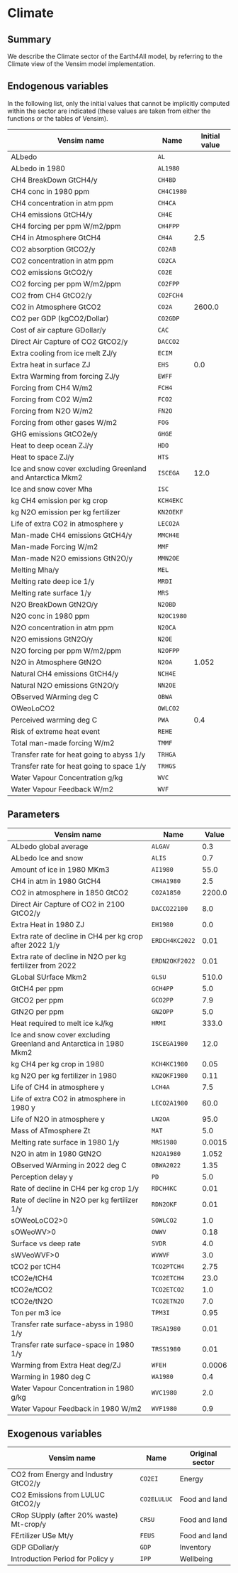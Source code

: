 # Climate 
## Summary
We describe the Climate sector of the Earth4All model, by referring to the Climate view of the Vensim model implementation.

## Endogenous variables

In the following list, only the initial values that cannot be implicitly computed within the sector are indicated (these values are taken from either the functions or the tables of Vensim).

| Vensim name | Name | Initial value |
| --- | --- | --- |
| ALbedo | `AL` |  |
| ALbedo in 1980 | `AL1980` |  |
| CH4 BreakDown GtCH4/y | `CH4BD` |  |
| CH4 conc in 1980 ppm | `CH4C1980` |  |
| CH4 concentration in atm ppm | `CH4CA` |  |
| CH4 emissions GtCH4/y | `CH4E` |  |
| CH4 forcing per ppm W/m2/ppm | `CH4FPP` |  |
| CH4 in Atmosphere GtCH4 | `CH4A` | 2.5 |
| CO2 absorption GtCO2/y | `CO2AB` |  |
| CO2 concentration in atm ppm | `CO2CA` |  |
| CO2 emissions GtCO2/y | `CO2E` |  |
| CO2 forcing per ppm W/m2/ppm | `CO2FPP` |  |
| CO2 from CH4 GtCO2/y | `CO2FCH4` |  |
| CO2 in Atmosphere GtCO2 | `CO2A` | 2600.0 |
| CO2 per GDP (kgCO2/Dollar) | `CO2GDP` |  |
| Cost of air capture GDollar/y | `CAC` |  |
| Direct Air Capture of CO2 GtCO2/y | `DACCO2` |  |
| Extra cooling from ice melt ZJ/y | `ECIM` |  |
| Extra heat in surface ZJ | `EHS` | 0.0 |
| Extra Warming from forcing ZJ/y | `EWFF` |  |
| Forcing from CH4  W/m2 | `FCH4` |  |
| Forcing from CO2  W/m2 | `FCO2` |  |
| Forcing from N2O  W/m2 | `FN2O` |  |
| Forcing from other gases  W/m2 | `FOG` |  |
| GHG emissions GtCO2e/y | `GHGE` |  |
| Heat to deep ocean ZJ/y | `HDO` |  |
| Heat to space ZJ/y | `HTS` |  |
| Ice and snow cover excluding Greenland and Antarctica Mkm2 | `ISCEGA` | 12.0 |
| Ice and snow cover Mha | `ISC` |  |
| kg CH4 emission per kg crop | `KCH4EKC` |  |
| kg N2O emission per kg fertilizer | `KN2OEKF` |  |
| Life of extra CO2 in atmosphere y | `LECO2A` |  |
| Man-made CH4 emissions GtCH4/y | `MMCH4E` |  |
| Man-made Forcing  W/m2 | `MMF` |  |
| Man-made N2O emissions GtN2O/y | `MMN2OE` |  |
| Melting Mha/y | `MEL` |  |
| Melting rate deep ice 1/y | `MRDI` |  |
| Melting rate surface 1/y | `MRS` |  |
| N2O BreakDown GtN2O/y | `N2OBD` |  |
| N2O conc in 1980 ppm | `N2OC1980` |  |
| N2O concentration in atm ppm | `N2OCA` |  |
| N2O emissions GtN2O/y | `N2OE` |  |
| N2O forcing per ppm W/m2/ppm | `N2OFPP` |  |
| N2O in Atmosphere GtN2O | `N2OA` | 1.052 |
| Natural CH4 emissions GtCH4/y | `NCH4E` |  |
| Natural N2O emissions GtN2O/y | `NN2OE` |  |
| OBserved WArming deg C | `OBWA` |  |
| OWeoLoCO2 | `OWLCO2` |  |
| Perceived warming deg C | `PWA` | 0.4 |
| Risk of extreme heat event | `REHE` |  |
| Total man-made forcing W/m2 | `TMMF` |  |
| Transfer rate for heat going to abyss 1/y | `TRHGA` |  |
| Transfer rate for heat going to space 1/y | `TRHGS` |  |
| Water Vapour Concentration g/kg | `WVC` |  |
| Water Vapour Feedback W/m2 | `WVF` |  |

## Parameters

| Vensim name | Name | Value |
| --- | --- | --- |
| ALbedo global average | `ALGAV` | 0.3 |
| ALbedo Ice and snow | `ALIS` | 0.7 |
| Amount of ice in 1980 MKm3 | `AI1980` | 55.0 |
| CH4 in atm in 1980 GtCH4 | `CH4A1980` | 2.5 |
| CO2 in atmosphere in 1850 GtCO2 | `CO2A1850` | 2200.0 |
| Direct Air Capture of CO2 in 2100 GtCO2/y | `DACCO22100` | 8.0 |
| Extra Heat in 1980 ZJ | `EH1980` | 0.0 |
| Extra rate of decline in CH4 per kg crop after 2022 1/y | `ERDCH4KC2022` | 0.01 |
| Extra rate of decline in N2O per kg fertilizer from 2022 | `ERDN2OKF2022` | 0.01 |
| GLobal SUrface Mkm2 | `GLSU` | 510.0 |
| GtCH4 per ppm | `GCH4PP` | 5.0 |
| GtCO2 per ppm | `GCO2PP` | 7.9 |
| GtN2O per ppm | `GN2OPP` | 5.0 |
| Heat required to melt ice kJ/kg | `HRMI` | 333.0 |
| Ice and snow cover excluding Greenland and Antarctica in 1980 Mkm2 | `ISCEGA1980` | 12.0 |
| kg CH4 per kg crop in 1980 | `KCH4KC1980` | 0.05 |
| kg N2O per kg fertilizer in 1980  | `KN2OKF1980` | 0.11 |
| Life of CH4 in atmosphere y | `LCH4A` | 7.5 |
| Life of extra CO2 in atmosphere in 1980 y | `LECO2A1980` | 60.0 |
| Life of N2O in atmosphere y | `LN2OA` | 95.0 |
| Mass of ATmosphere Zt | `MAT` | 5.0 |
| Melting rate surface in 1980 1/y | `MRS1980` | 0.0015 |
| N2O in atm in 1980 GtN2O | `N2OA1980` | 1.052 |
| OBserved WArming in 2022 deg C | `OBWA2022` | 1.35 |
| Perception delay y | `PD` | 5.0 |
| Rate of decline in CH4 per kg crop 1/y | `RDCH4KC` | 0.01 |
| Rate of decline in N2O per kg fertilizer 1/y | `RDN2OKF` | 0.01 |
| sOWeoLoCO2>0 | `SOWLCO2` | 1.0 |
| sOWeoWV>0 | `OWWV` | 0.18 |
| Surface vs deep rate | `SVDR` | 4.0 |
| sWVeoWVF>0 | `WVWVF` | 3.0 |
| tCO2 per tCH4 | `TCO2PTCH4` | 2.75 |
| tCO2e/tCH4 | `TCO2ETCH4` | 23.0 |
| tCO2e/tCO2 | `TCO2ETCO2` | 1.0 |
| tCO2e/tN2O | `TCO2ETN2O` | 7.0 |
| Ton per m3 ice | `TPM3I` | 0.95 |
| Transfer rate surface-abyss in 1980 1/y | `TRSA1980` | 0.01 |
| Transfer rate surface-space in 1980 1/y | `TRSS1980` | 0.01 |
| Warming from Extra Heat deg/ZJ | `WFEH` | 0.0006 |
| Warming in 1980 deg C | `WA1980` | 0.4 |
| Water Vapour Concentration in 1980 g/kg | `WVC1980` | 2.0 |
| Water Vapour Feedback in 1980 W/m2 | `WVF1980` | 0.9 |

## Exogenous variables

| Vensim name | Name | Original sector |
| --- | --- | --- |
| CO2 from Energy and Industry GtCO2/y | `CO2EI` | Energy |
| CO2 Emissions from LULUC GtCO2/y | `CO2ELULUC` | Food and land |
| CRop SUpply (after 20% waste) Mt-crop/y | `CRSU` | Food and land |
| FErtilizer USe Mt/y | `FEUS` | Food and land |
| GDP GDollar/y | `GDP` | Inventory |
| Introduction Period for Policy y | `IPP` | Wellbeing |
